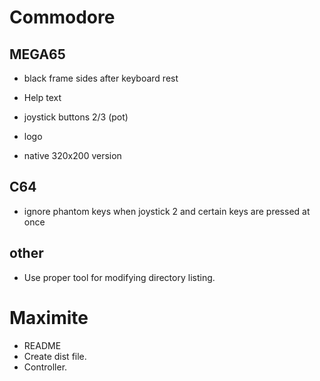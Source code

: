# Commodore

## MEGA65

- black frame sides after keyboard rest
- Help text
- joystick buttons 2/3 (pot)
- logo

- native 320x200 version

## C64

- ignore phantom keys when joystick 2 and certain keys are pressed at once

## other

- Use proper tool for modifying directory listing.

# Maximite

- README
- Create dist file.
- Controller.
